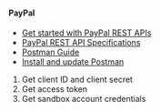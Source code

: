 #### PayPal
- [Get started with PayPal REST APIs](https://developer.paypal.com/api/rest/) 
- [PayPal REST API Specifications](https://github.com/paypal/paypal-rest-api-specifications)
- [Postman Guide](https://developer.paypal.com/api/rest/postman/)
- [Install and update Postman](https://learning.postman.com/docs/getting-started/installation/installation-and-updates/)
1. Get client ID and client secret
2. Get access token
3. Get sandbox account credentials
